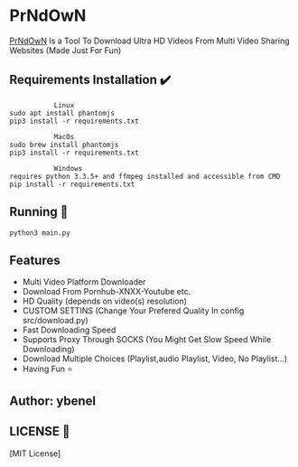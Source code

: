 # PrNdOwN

[PrNdOwN](https://github.com/m1ndo/PrNdOwN) Is a Tool To Download Ultra HD Videos From Multi Video Sharing Websites  (Made Just For Fun)

## Requirements Installation :heavy_check_mark: ##
```
           Linux
sudo apt install phantomjs
pip3 install -r requirements.txt
```
```
           MacOs 
sudo brew install phantomjs
pip3 install -r requirements.txt
``` 
```
           Windows 
requires python 3.3.5+ and ffmpeg installed and accessible from CMD
pip install -r requirements.txt
``` 

## Running :pencil:  ##
``` python3 main.py ```

## Features ##
- Multi Video Platform Downloader
- Download From Pornhub-XNXX-Youtube etc.
- HD Quality (depends on video(s) resolution)
- CUSTOM SETTINS (Change Your Prefered Quality In config src/download.py)
- Fast Downloading Speed
- Supports Proxy Through SOCKS (You Might Get Slow Speed While Downloading)
- Download Multiple Choices (Playlist,audio Playlist, Video, No Playlist...)
- Having Fun :star:


## Author: ybenel


## LICENSE :page_with_curl: ##
[MIT License]
